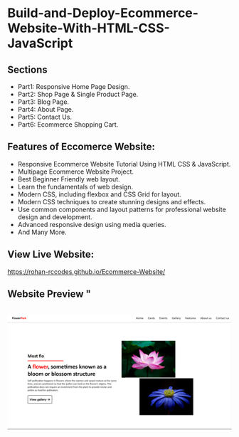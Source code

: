 # Build-and-Deploy-Ecommerce-Website-With-HTML-CSS-JavaScript


## Sections
- Part1: Responsive Home Page Design.
- Part2: Shop Page & Single Product Page.
- Part3: Blog Page.
- Part4: About Page.
- Part5: Contact Us.
- Part6: Ecommerce Shopping Cart.


## Features of Eccomerce Website:
- Responsive Ecommerce Website Tutorial Using HTML CSS & JavaScript.
- Multipage Ecommerce Website Project.
- Best Beginner Friendly web layout.
- Learn the fundamentals of web design.
- Modern CSS, including flexbox and CSS Grid for layout.
- Modern CSS techniques to create stunning designs and effects.
- Use common components and layout patterns for professional website design and development.
- Advanced responsive design using media queries.
- And Many More.

## View Live Website: 
https://rohan-rccodes.github.io/Ecommerce-Website/

## Website Preview "
<img scr="https://github.com/Rohan-rccodes/Ecommerce-Website/blob/main/img/Ecommerce.png">
<img src="https://github.com/Rohan-rccodes/flowerPark/blob/main/img/FlowerPark-Template.png" alt="Neon Template" width="700">

